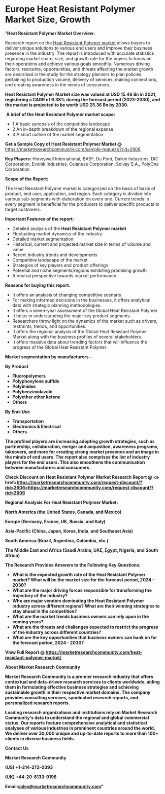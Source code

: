# Europe Heat Resistant Polymer Market Size, Growth
"<strong>Heat Resistant Polymer Market Overview:</strong>

Research report on the <a href=https://marketresearchcommunity.com/heat-resistant-polymer-market/>Heat Resistant Polymer market</a> allows buyers to deliver unique solutions to various end users and improve their business presence in the industry. The report is introduced with accurate statistics regarding market share, size, and growth rate for the buyers to focus on their operations and achieve various goals smoothly. Numerous driving factors, restraints, opportunities, and threats affecting the market growth are described in the study for the strategy planners to plan policies pertaining to production volume, delivery of services, making connections, and creating awareness in the minds of consumers.

<strong>Heat Resistant Polymer Market size was valued at USD 15.46 Bn in 2021, registering a CAGR of 6.38% during the forecast period (2023-2030), and the market is projected to be worth USD 25.36 Bn by 2030.</strong>

 <Strong>A brief of the Heat Resistant Polymer market scope:</Strong>
<ul>
 <li>1  A basic synopsis of the competitive landscape</li>
 <li>2  An in-depth breakdown of the regional expanse</li>
 <li>3  A short outline of the market segmentation</li>
</ul>
<strong>Get a Sample Copy of Heat Resistant Polymer Market @ </b></strong><a href=https://marketresearchcommunity.com/sample-request/?rid=2606><u>https://marketresearchcommunity.com/sample-request/?rid=2606</u></a>

<strong>Key Players:</strong> 
Honeywell International, BASF, Du Pont, Daikin Industries, DIC Corporation, Evonik Industries, Celanese Corporation, Solvay S.A., PolyOne Corporation

<strong>Scope of the Report:</strong>

The Heat Resistant Polymer market is categorized on the basis of basis of product, end user, application, and region. Each category is divided into various sub-segments with elaboration on every one. Current trends in every segment is beneficial for the producers to deliver specific products to target customers.

<strong><b>Important Features of the report:</b></strong>
<ul>
  <li>Detailed analysis of the <strong><b>Heat Resistant Polymer </b></strong><strong><b>market</b></strong></li>
  <li>Fluctuating market dynamics of the industry</li>
  <li>Detailed market segmentation</li>
  <li>Historical, current and projected market size in terms of volume and value</li>
  <li>Recent industry trends and developments</li>
  <li>Competitive landscape of the market</li>
  <li>Strategies of key players and product offerings</li>
  <li>Potential and niche segments/regions exhibiting promising growth</li>
  <li>A neutral perspective towards market performance</li>
</ul>
<strong><b>Reasons for buying this report:</b></strong>
<ul>
  <li>It offers an analysis of changing competitive scenario.</li>
  <li>For making informed decisions in the businesses, it offers analytical data with strategic planning methodologies.</li>
  <li>It offers a seven-year assessment of the Global Heat Resistant Polymer</li>
  <li>It helps in understanding the major key product segments.</li>
  <li>Researchers throw light on the dynamics of the market such as drivers, restraints, trends, and opportunities.</li>
  <li>It offers the regional analysis of the Global Heat Resistant Polymer Market along with the business profiles of several stakeholders.</li>
  <li>It offers massive data about trending factors that will influence the progress of the Global Heat Resistant Polymer</li>
</ul>

<strong>Market segmentation by manufacturers -</strong>


<strong><strong>By Product</strong></h4>
<ul>
 	<li>Fluoropolymers</li>
 	<li>Polyphenylene sulfide</li>
 	<li>Polyimides</li>
 	<li>Polybenzimidazole</li>
 	<li>Polyether ether ketone</li>
 	<li>Others</li>
</ul>
<strong><strong>By End-Use</strong></h4>
<ul>
 	<li>Transportation</li>
 	<li>Electronics &amp; Electrical</li>
 	<li>Others</li>
</ul>

The profiled players are increasing adopting growth strategies, such as partnership, collaboration, merger and acquisition, awareness programs, takeovers, and more for creating strong market presence and an image in the minds of end users. The report also comprises the list of industry players for the end users. This also smoothens the communication between manufacturers and consumers.

<strong><b>Check Discount on Heat Resistant Polymer Market Research Report @ </b></strong><a href=https://marketresearchcommunity.com/request-discount/?rid=2606><u>https://marketresearchcommunity.com/request-discount/?rid=2606</u></a>

<strong>Regional Analysis For Heat Resistant Polymer Market:</strong>

<strong>North America</strong> (the United States, Canada, and Mexico)

<strong>Europe</strong> (Germany, France, UK, Russia, and Italy)

<strong>Asia-Pacific</strong> (China, Japan, Korea, India, and Southeast Asia)

<strong>South America</strong> (Brazil, Argentina, Colombia, etc.)

<strong>The Middle East and Africa</strong> (Saudi Arabia, UAE, Egypt, Nigeria, and South Africa)

<strong>The Research Provides Answers to the Following Key Questions:</strong>
<ul>
 	<li>What is the expected growth rate of the Heat Resistant Polymer market? What will be the market size for the forecast period, 2024 - 2030?</li>
 	<li>What are the major driving forces responsible for transforming the trajectory of the industry?</li>
 	<li>Who are major vendors dominating the Heat Resistant Polymer industry across different regions? What are their winning strategies to stay ahead in the competition?</li>
 	<li>What are the market trends business owners can rely upon in the coming years?</li>
 	<li>What are the threats and challenges expected to restrict the progress of the industry across different countries?</li>
 	<li>What are the key opportunities that business owners can bank on for the forecast period, 2024 - 2030?</li>
</ul>

<strong>View Full Report @</strong> <a href=https://marketresearchcommunity.com/heat-resistant-polymer-market/>https://marketresearchcommunity.com/heat-resistant-polymer-market/</a>

<strong>About Market Research Community</strong>

Market Research Community is a premier research industry that offers contextual and data-driven research services to clients worldwide, aiding them in formulating effective business strategies and achieving sustainable growth in their respective market domains. The company provides consulting services, syndicated research reports, and personalized research reports.

Leading research organizations and institutions rely on Market Research Community's data to understand the regional and global commercial status. Our reports feature comprehensive analytical and statistical analyses of various industries in prominent countries around the world. We deliver over 30,000 unique and up-to-date reports to more than 100+ clients in diverse business fields.

<strong>Contact Us</strong>

<strong>Market Research Community</strong>

(US) +1-214-272-0393

(UK) +44-20-8133-9198

<strong>Email:</strong>sales@marketresearchcommunity.com"
